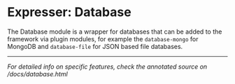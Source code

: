 # Expresser: Database

The Database module is a wrapper for databases that can be added to the framework via plugin modules, for example
the `database-mongo` for MongoDB and `database-file` for JSON based file databases.

---

*For detailed info on specific features, check the annotated source on /docs/database.html*
